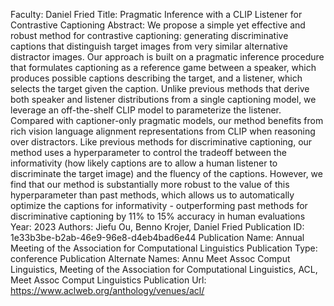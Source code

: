Faculty: Daniel Fried
Title: Pragmatic Inference with a CLIP Listener for Contrastive Captioning
Abstract: We propose a simple yet effective and robust method for contrastive captioning: generating discriminative captions that distinguish target images from very similar alternative distractor images. Our approach is built on a pragmatic inference procedure that formulates captioning as a reference game between a speaker, which produces possible captions describing the target, and a listener, which selects the target given the caption. Unlike previous methods that derive both speaker and listener distributions from a single captioning model, we leverage an off-the-shelf CLIP model to parameterize the listener. Compared with captioner-only pragmatic models, our method benefits from rich vision language alignment representations from CLIP when reasoning over distractors. Like previous methods for discriminative captioning, our method uses a hyperparameter to control the tradeoff between the informativity (how likely captions are to allow a human listener to discriminate the target image) and the fluency of the captions. However, we find that our method is substantially more robust to the value of this hyperparameter than past methods, which allows us to automatically optimize the captions for informativity - outperforming past methods for discriminative captioning by 11% to 15% accuracy in human evaluations
Year: 2023
Authors: Jiefu Ou, Benno Krojer, Daniel Fried
Publication ID: 1e33b3be-b2ab-46e9-96e8-d4eb4bad6e44
Publication Name: Annual Meeting of the Association for Computational Linguistics
Publication Type: conference
Publication Alternate Names: Annu Meet Assoc Comput Linguistics, Meeting of the Association for Computational Linguistics, ACL, Meet Assoc Comput Linguistics
Publication Url: https://www.aclweb.org/anthology/venues/acl/
